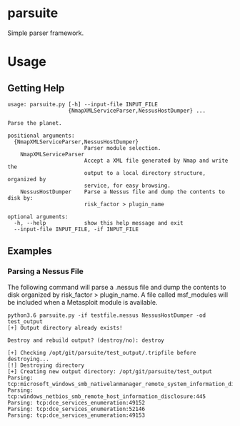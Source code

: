 # parsuite

Simple parser framework.

# Usage

## Getting Help

```
usage: parsuite.py [-h] --input-file INPUT_FILE
                   {NmapXMLServiceParser,NessusHostDumper} ...

Parse the planet.

positional arguments:
  {NmapXMLServiceParser,NessusHostDumper}
                        Parser module selection.
    NmapXMLServiceParser
                        Accept a XML file generated by Nmap and write the
                        output to a local directory structure, organized by
                        service, for easy browsing.
    NessusHostDumper    Parse a Nessus file and dump the contents to disk by:
                        risk_factor > plugin_name

optional arguments:
  -h, --help            show this help message and exit
  --input-file INPUT_FILE, -if INPUT_FILE
```

## Examples

### Parsing a Nessus File

The following command will parse a .nessus file and dump the contents to disk organized by risk_factor > plugin_name. A file called msf_modules will be included when a Metasploit module is available.

```
python3.6 parsuite.py -if testfile.nessus NessusHostDumper -od test_output
[+] Output directory already exists!

Destroy and rebuild output? (destroy/no): destroy

[+] Checking /opt/git/parsuite/test_output/.tripfile before destroying...
[!] Destroying directory
[+] Creating new output directory: /opt/git/parsuite/test_output
Parsing: tcp:microsoft_windows_smb_nativelanmanager_remote_system_information_disclosure:445
Parsing: tcp:windows_netbios_smb_remote_host_information_disclosure:445
Parsing: tcp:dce_services_enumeration:49152
Parsing: tcp:dce_services_enumeration:52146
Parsing: tcp:dce_services_enumeration:49153
```
